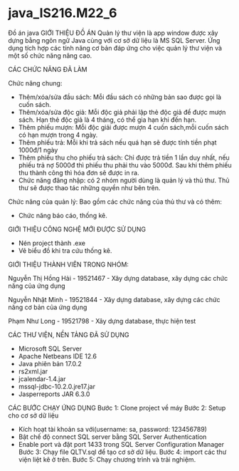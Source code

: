 ﻿# java_IS216.M22_6
Đồ án java
GIỚI THIỆU ĐỒ ÁN
Quản lý thư viện là app window được xây dựng bằng ngôn ngữ Java cùng với cơ sở dữ liệu là MS SQL Server. Ứng dụng tích hợp các tính năng cơ bản đáp ứng cho việc quản lý thư viện và một số chức năng nâng cao.


CÁC CHỨC NĂNG ĐÃ LÀM

Chức năng chung: 
- Thêm/xóa/sửa đầu sách: Mỗi đầu sách có những bản sao được gọi là cuốn sách.
- Thêm/xóa/sửa độc giả: Mỗi độc giả phải lập thẻ độc giả để được mượn sách. Hạn thẻ độc giả là 4 tháng, có thể gia hạn khi đến hạn.
- Thêm phiếu mượn: Mỗi độc giải được mượn 4 cuốn sách,mỗi cuốn sách có hạn mượn trong 4 ngày.
- Thêm phiếu trả: Mỗi khi trả sách nếu quá hạn sẽ được tính tiền phạt 1000đ/1 ngày
- Thêm phiếu thu cho phiếu trả sách: Chỉ được trả tiền 1 lần duy nhất, nếu phiếu trả nợ 5000đ thì phiếu thu phải thu vào 5000đ. Sau khi thêm phiếu thu thành công thì hóa đơn sẽ được in ra.
- Chức năng đăng nhập: có 2 nhóm người dùng là quản lý và thủ thư. Thủ thư sẽ được thao tác những quyền như bên trên.

Chức năng của quản lý: Bao gồm các chức năng của thủ thư và có thêm:
- Chức năng báo cáo, thống kê.


GIỚI THIỆU CÔNG NGHỆ MỚI ĐƯỢC SỬ DỤNG
- Nén project thành .exe
- Vẽ biểu đồ khi tra cứu thống kê.


GIỚI THIỆU THÀNH VIÊN TRONG NHÓM:

Nguyễn Thị Hồng Hải - 19521467 - Xây dựng database, xây dựng các chức năng của ứng dụng

Nguyễn Nhật Minh - 19521844 - Xây dựng database, xây dựng các chức năng cơ bản của ứng dụng

Phạm Như Long - 19521798 - Xây dựng database, thực hiện test


CÁC THƯ VIỆN, NỀN TẢNG ĐÃ SỬ DỤNG
- Microsoft SQL Server
- Apache Netbeans IDE 12.6
- Java phiên bản 17.0.2
- rs2xml.jar
- jcalendar-1.4.jar
- mssql-jdbc-10.2.0.jre17.jar
- Jasperreports JAR 6.3.0


CÁC BƯỚC CHẠY ỨNG DỤNG
Bước 1: Clone project về máy
Bước 2: Setup cho cơ sở dữ liệu
- Kích hoạt tài khoản sa với(username: sa, password: 123456789)
- Bật chế độ connect SQL server bằng SQL Server Authentication
- Enable port và đặt port 1433 trong SQL Server Configuration Manager
Bước 3: Chạy file QLTV.sql để tạo cơ sở dữ liệu.
Bước 4: import các thư viện liệt kê ở trên.
Bước 5: Chạy chương trình và trải nghiệm.
